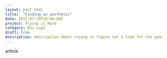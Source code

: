 ```yaml
---
layout: post.html
title:  "Finding an aesthetic"
date: 2017-07-29T19:00:00Z
project: Flying is Hard
category: Dev Logs
draft: true
description: description about trying to figure out a look for the game
---
```


article
